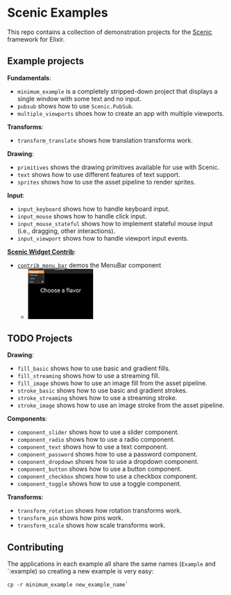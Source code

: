# Scenic Examples

This repo contains a collection of demonstration projects for the [Scenic](https://github.com/boydm/scenic) framework for Elixir.

## Example projects

**Fundamentals**:
* `minimum_example` is a completely stripped-down project that displays a single window with some text and no input.
* `pubsub` shows how to use `Scenic.PubSub`.
* `multiple_viewports` shoes how to create an app with multiple viewports.

**Transforms**:
* `transform_translate` shows how translation transforms work.

**Drawing**:
* `primitives` shows the drawing primitives available for use with Scenic.
* `text` shows how to use different features of text support.
* `sprites` shows how to use the asset pipeline to render sprites.

**Input**:

* `input_keyboard` shows how to handle keyboard input.
* `input_mouse` shows how to handle click input.
* `input_mouse_stateful` shows how to implement stateful mouse input (i.e., dragging, other interactions).
* `input_viewport` shows how to handle viewport input events.

**[Scenic Widget Contrib](https://github.com/scenic-contrib/scenic-widget-contrib)**:

* [`contrib_menu_bar`](./contrib_menu_bar) demos the MenuBar component
  * <img src="./contrib_menu_bar/extra/screenshot.png" width="150" title="Contrib MenuBar Screenshot">

## TODO Projects

**Drawing**:

* `fill_basic` shows how to use basic and gradient fills.
* `fill_streaming` shows how to use a streaming fill.
* `fill_image` shows how to use an image fill from the asset pipeline.
* `stroke_basic` shows how to use basic and gradient strokes.
* `stroke_streaming` shows how to use a streaming stroke.
* `stroke_image` shows how to use an image stroke from the asset pipeline.

**Components**:

* `component_slider` shows how to use a slider component.
* `component_radio` shows how to use a radio component.
* `component_text` shows how to use a text component.
* `component_password` shows how to use a password component.
* `component_dropdown` shows how to use a dropdown component.
* `component_button` shows how to use a button component.
* `component_checkbox` shows how to use a checkbox component.
* `component_toggle` shows how to use a toggle component.

**Transforms**:

* `transform_rotation` shows how rotation transforms work.
* `transform_pin` shows how pins work.
* `transform_scale` shows how scale transforms work.

## Contributing

The applications in each example all share the same names (`Example` and `:example) so creating a new example is very easy:

    cp -r minimum_example new_example_name`
